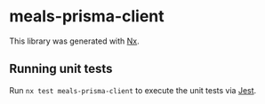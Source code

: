# meals-prisma-client

This library was generated with [Nx](https://nx.dev).

## Running unit tests

Run `nx test meals-prisma-client` to execute the unit tests via [Jest](https://jestjs.io).
